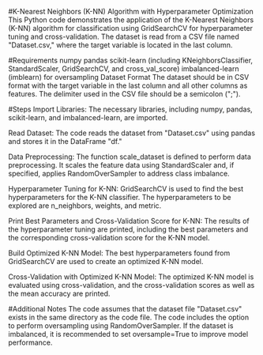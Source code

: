 #K-Nearest Neighbors (K-NN) Algorithm with Hyperparameter Optimization
This Python code demonstrates the application of the K-Nearest Neighbors (K-NN) algorithm for classification using GridSearchCV for hyperparameter tuning and cross-validation. The dataset is read from a CSV file named "Dataset.csv," where the target variable is located in the last column.

#Requirements
numpy
pandas
scikit-learn (including KNeighborsClassifier, StandardScaler, GridSearchCV, and cross_val_score)
imbalanced-learn (imblearn) for oversampling
Dataset Format
The dataset should be in CSV format with the target variable in the last column and all other columns as features. The delimiter used in the CSV file should be a semicolon (";").

#Steps
Import Libraries: The necessary libraries, including numpy, pandas, scikit-learn, and imbalanced-learn, are imported.

Read Dataset: The code reads the dataset from "Dataset.csv" using pandas and stores it in the DataFrame "df."

Data Preprocessing: The function scale_dataset is defined to perform data preprocessing. It scales the feature data using StandardScaler and, if specified, applies RandomOverSampler to address class imbalance.

Hyperparameter Tuning for K-NN: GridSearchCV is used to find the best hyperparameters for the K-NN classifier. The hyperparameters to be explored are n_neighbors, weights, and metric.

Print Best Parameters and Cross-Validation Score for K-NN: The results of the hyperparameter tuning are printed, including the best parameters and the corresponding cross-validation score for the K-NN model.

Build Optimized K-NN Model: The best hyperparameters found from GridSearchCV are used to create an optimized K-NN model.

Cross-Validation with Optimized K-NN Model: The optimized K-NN model is evaluated using cross-validation, and the cross-validation scores as well as the mean accuracy are printed.

#Additional Notes
The code assumes that the dataset file "Dataset.csv" exists in the same directory as the code file.
The code includes the option to perform oversampling using RandomOverSampler. If the dataset is imbalanced, it is recommended to set oversample=True to improve model performance.

